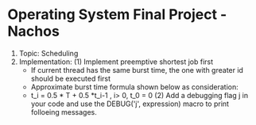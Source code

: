 # Operating System Final Project - Nachos
1. Topic: Scheduling
2. Implementation:
    (1) Implement preemptive shortest job first
     - If current thread has the same burst time, the one with greater id should be executed first
     - Approximate burst time formula shown below as consideration:
     - t_i = 0.5 * T + 0.5 *t_i-1 , i> 0, t_0 = 0
    (2) Add a debugging flag j in your code and use the DEBUG('j', expression) macro to print folloeing messages.
